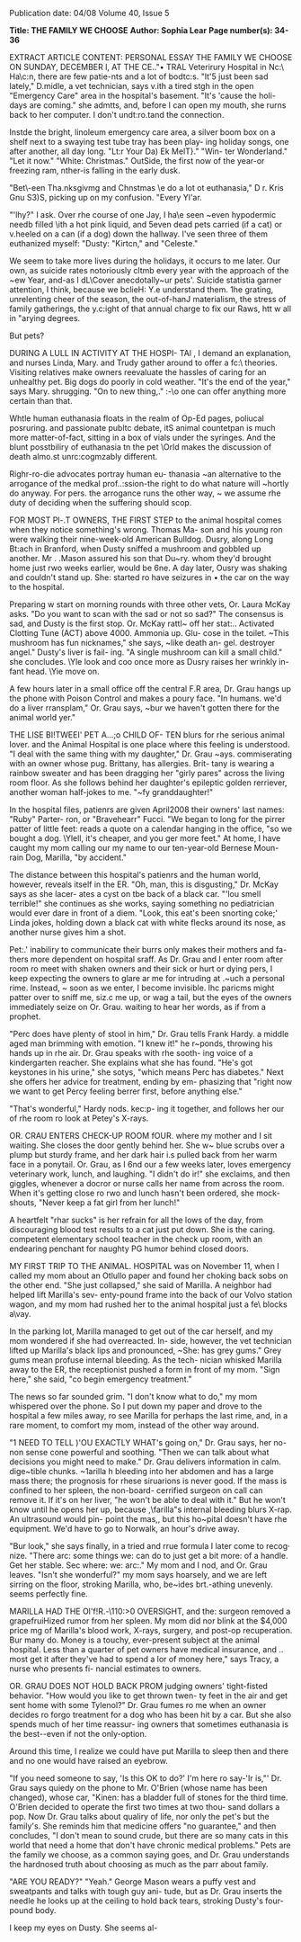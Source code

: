 Publication date: 04/08
Volume 40, Issue 5

**Title: THE FAMILY WE CHOOSE**
**Author: Sophia Lear**
**Page number(s): 34-36**

EXTRACT ARTICLE CONTENT:
PERSONAL ESSAY 
THE FAMILY WE CHOOSE 
ON SUNDAY, DECEMBER l, AT THE CE.."• 
TRAL Veterirury Hospital in Nc:\\ Ha\c:n, 
there are few patie-nts and a lot of bodtc:s. 
"lt'5 just been sad lately," D.midle, a vet 
technician, says v.ith a tired stgh in 
the open "Emergency Care" area in the 
hospital's basement. "It's 'cause the holi-
days are coming." she admtts, and, before 
I can open my mouth, she rurns back 
to her computer. I don't undt:ro.tand the 
connection. 

Instde the bright, linoleum emergency 
care area, a silver boom box on a shelf next 
to a swaying test tube tray has been play-
ing holiday songs, one after another, all 
day long. "Lt:r Your Da) Ek MelT}." "Win-
ter Wonderland." "Let it now." "White: 
Christmas." OutSide, the first now of the 
year-or freezing ram, nther-is falling 
in the early dusk. 

"Bet\\-een Tha.nksgivmg and Chnstmas 
\\e do a lot ot euthanasia," D r. Kris Gnu 
S3)S, picking up on my confusion. "Every 
Yl'ar. 

"\'lhy?" I ask. Over rhe course of one 
Jay, I ha\e seen ~even hypodermic needb 
filled \\ith a hot pink liquid, and 5even 
dead pets carried (if a cat) or v.heeled on a 
can (if a dog) down the hallway. I've seen 
three of them euthanized myself: "Dusty: 
"Kirtcn," and "Celeste." 

We seem to take more lives during the 
holidays, it occurs to me later. Our own, 
as suicide rates notoriously cltmb every 
year with the approach of the ~ew Year, 
and-as I dL\Cover 
anecdotally~ur 
pets'. Suicide statistia garner attention, I 
think, because we bclieH: Y.e understand 
them. 1he grating, unrelenting cheer of 
the season, the out-of-hanJ materialism, 
the stress of family gatherings, the y.c:ight 
of that annual charge to fix our Raws, htt 
w all in \"arying degrees. 

But pets? 

DURING A LULL IN ACTIVITY AT THE HOSPI-
TAl , I demand an explanation, and nurses 
Linda, Mary. and Trudy gather around 
to offer a fc:\\ theories. Visiting relatives 
make owners reevaluate the hassles of 
caring for an unhealthy pet. Big dogs do 
poorly in cold weather. "It's the end of the 
year," says Mary. shrugging. "On to new 
thing,." :-\o one can offer anything more 
certain than that. 

Whtle human euthanasia floats in the 
realm of Op-Ed pages, poliucal posruring. 
and passionate publtc debate, itS animal 
countetpan is much more matter-of-fact, 
sitting in a box of vials under the syringes. 
And the blunt posstbiliry of euthanasia 
tn the pet \\Orld makes the discussion of 
death almo.st unrc:cogmzably different. 

Righr-ro-die advocates portray human eu-
thanasia ~an alternative to the arrogance 
of the medkal prof..:ssion-the right to do 
what nature will ~hortly do anyway. For 
pers. the arrogance runs the other way, ~ 
we assume rhe duty of deciding when the 
suffering should scop. 

FOR MOST Pl-.T OWNERS, THE FIRST STEP 
to the animal hospital comes when they 
notice something's wrong. Thomas Ma-
son and his young ron were walking their 
nine-week-old American Bulldog. Dusry, 
along Long Bt:ach in Branford, when 
Dusty sniffed a mushroom and gobbled 
up another. Mr . .Mason assured his son 
that Du~ry. whom they'd brought home 
just rwo weeks earlier, would be 6ne. A 
day later, Ousry was shaking and couldn't 
stand up. She: started ro have seizures in 
• the car on the way to the hospital. 

Preparing w start on morning rounds 
with three other vets, Or. Laura McKay 
asks. "Do you want to scan with the sad 
or not so sad?" The consensus is sad, and 
Dusty is the first stop. Or. McKay rattl~ 
off her stat:.. Activated Clotting Tune 
(ACT) above 4000. Ammonia up. Glu-
cose in the toilet. ~This mushroom has 
fun nicknames," she says, ~like death an-
gel. destroyer angel." Dusty's liver is fail-
ing. "A single mushroom can kill a small 
child." she concludes. \Yle look and coo 
once more as Dusry raises her wrinkly in-
fant head. \Yie move on. 

A few hours later in a small office off 
the central F.R area, Dr. Grau hangs up 
the phone with Poison Control and 
makes a poury face. "In humans. we'd 
do a liver rransplam," Or. Grau says, ~bur 
we haven't gotten there for the animal 
world yer." 

THE LISE BI!TWEEI' PET A...;o CHILD OF-
TEN blurs for rhe serious animal lover. and 
the Animal Hospital is one place where 
this feeling is understood. "I deal with 
the same thing with my daughter," Dr. 
Grau ~ays. commiserating with an owner 
whose pug. Brittany, has allergies. Brit-
tany is wearing a rainbow sweater and has 
been dragging her "girly pares" across the 
living room floor. As she follows behind 
her daughter's epileptic golden rerriever, 
another woman half-jokes to me. "~fy 
granddaughter!" 

In the hospital files, patienrs are given 
April2008 
their owners' last names: "Ruby" Parter-
ron, or "Bravehearr" Fucci. "We began 
to long for the pirrer patter of little feet: 
reads a quote on a calendar hanging in 
the office, "so we bought a dog. \Ylell, it's 
cheaper, and you ger more feet." At home, 
I have caught my mom calling our my 
name to our ten-year-old Bernese Moun-
rain Dog, Marilla, "by accident." 

The distance between this hospital's 
patienrs and the human world, however, 
reveals itself in the ER. "Oh, man, this is 
disgusting," Dr. McKay says as she lacer-
ates a cyst on tbe back of a black car. "'lou 
smell terrible!" she continues as she works, 
saying something no pediatrician would 
ever dare in front of a diem. "Look, this 
eat's been snorting coke;' Linda jokes, 
holding down a black cat with white 
flecks around its nose, as another nurse 
gives him a shot. 

Pet:.' inabiliry to communicate their 
burrs only makes their mothers and fa-
thers more dependent on hospital sraff. 
As Dr. Grau and I enter room after room 
ro meet with shaken owners and their sick 
or hurt or dying pers, I keep expecting 
the owners to glare ar me for intruding at 
.~uch a personal rime. Instead, ~ soon as 
we enter, I become invisible. lhc paricms 
might patter over to sniff me, siz.c me up, 
or wag a tail, but the eyes of the owners 
immediately seize on Or. Grau. waiting to 
hear her words, as if from a prophet. 

"Perc does have plenty of stool in him," 
Dr. Grau tells Frank Hardy. a middle aged 
man brimming with emotion. "I knew 
it!" he r~ponds, throwing his hands up 
in rhe air. Dr. Grau speaks with rhe sooth-
ing voice of a kindergarten reacher. She 
explains what she has found. "He's got 
keystones in his urine," she sotys, "which 
means Perc has diabetes." Next she offers 
her advice for treatment, ending by em-
phasizing that "right now we want to get 
Percy feeling berrer first, before anything 
else." 

"That's wonderful," Hardy nods. kec:p-
ing it together, and follows her our of rhe 
room ro look at Petey's X-rays. 

OR. CRAU ENTERS CHECK-UP ROOM fOUR. 
where my mother and I sit waiting. She 
closes the door gently behind her. She 
w~ 
blue scrubs over a plump but sturdy 
frame, and her dark hair i.s pulled back 
from her warm face in a ponytail. Or. 
Grau, as I 6nd our a few weeks later, loves 
emergency veterinary work, lunch, and 
laughing. "I didn't do ir!" she exclaims, 
and then giggles, whenever a docror or 
nurse calls her name from across the room. 
When it's getting close ro rwo and lunch 
hasn't been ordered, she mock-shouts, 
"Never keep a fat girl from her lunch!" 

A heartfelt "rhar sucks" is her refrain for 
all the lows of the day, from discouraging 
blood test results to a cat just put down. 
She is the caring. competent elementary 
school teacher in the check up room, with 
an endearing penchant for naughty PG 
humor behind closed doors. 

MY FIRST TRIP TO THE ANIMAL. HOSPITAL 
was on November 11, when I called my 
mom about an Otlullo paper and found 
her choking back sobs on the other end. 
"She just collapsed," she said of Marilla. 
A neighbor had helped lift Marilla's sev-
enty-pound frame into the back of our 
Volvo station wagon, and my mom had 
rushed her to the animal hospital just a 
fe\\ blocks a\vay. 

In the parking lot, Marilla managed to 
get out of the car herself, and my mom 
wondered if she had overreacted. In-
side, however, the vet technician lifted 
up Marilla's black lips and pronounced, 
~She: has grey gums." Grey gums mean 
profuse internal bleeding. As the tech-
nician whisked Marilla away to the ER, 
the receptionist pushed a form in front of 
my mom. "Sign here," she said, "co begin 
emergency treatment." 

The news so far sounded grim. "I don't 
know what to do," my mom whispered 
over the phone. So I put down my paper 
and drove to the hospital a few miles away, 
ro see Marilla for perhaps the last rime, 
and, in a rare moment, to comfort my 
mom, instead of the other way around. 

"1 NEED TO TELL )'OU EXACTLY WHAT's 
going on," Dr. Grau says, her no-non 
sense cone powerful and soothing. "Then 
we can talk about what decisions you 
might need to make." Dr. Grau delivers 
information in calm. dige~tible chunks. 
~1arilla h bleeding into her abdomen and 
has a large mass there; the prognosis for 
rhese siruarions is never good. If the mass 
is confined to her spleen, the non-board-
cerrified surgeon on call can remove it. If 
it's on her liver, "he won't be able to deal 
with it." But he won't know until he opens 
her up, because ,\farilla"s internal bleeding 
blurs X-rap. An ultrasound would pin-
point the mas,, but this ho~pital doesn't 
have rhe equipment. We'd have to go to 
Norwalk, an hour's drive away. 

"Bur look," she says finally, in a tried 
and rrue formula I later come to recog· 
nize. "There arc: some things we: can do 
to just get a bit more: of a handle. Get 
her stable. Sec where: we: arc:." My mom 
and I nod, and Or. Grau leaves. "Isn't she 
wonderful?" my mom says hoarsely, and 
we are left sirring on the floor, stroking 
Marilla, who, be~ides brt.-athing unevenly. 
seems perfectly fine. 

MARILLA HAD THE Ol'f!R.-\110:>0 OVERSIGHT, 
and the: surgeon removed a grapefruiHized 
rumor from her spleen. My mom did nor 
blink at the $4,000 price mg of Marilla's 
blood work, X-rays, surgery, and post-op 
recuperation. Bur many do. Money is a 
touchy, ever-present subject at the animal 
hospital. Less than a quarter of pet owners 
have medical insurance, and .. most get it 
after they've had to spend a lor of money 
here," says Tracy, a nurse who presents fi-
nancial estimates to owners. 

OR. GRAU DOES NOT HOLD BACK PROM 
judging owners' tight-fisted behavior. 
"How would you like to get thrown twen-
ty feet in the air and get sent home with 
some Tylenol?" Dr. Grau fumes ro me 
when an owner decides ro forgo treatment 
for a dog who has been hit by a car. But 
she also spends much of her time reassur-
ing owners that sometimes euthanasia is 
the best--even if not the only-option. 

Around this time, I realize we could have 
put Marilla to sleep then and there and no 
one would have raised an eyebrow. 

"If you need someone to say, 'Is this OK 
to do?' I'm here ro say-'Ir is,"' Dr. Grau 
says quiedy on the phone to Mr. O'Brien 
(whose name has been changed), whose 
car, "Kinen: has a bladder full of stones 
for the third time. O'Brien decided to 
operate the first two times at two thou-
sand dollars a pop. Now Dr. Grau talks 
about qualiry of life, nor only the pet's 
but the family's. She reminds him that 
medicine offers "no guarantee," and then 
concludes, "I don't mean to sound crude, 
but there are so many cats in this world 
that need a home that don't have chronic 
medical problems." Pets are the family we 
choose, as a common saying goes, and Dr. 
Grau understands the hardnosed truth 
about choosing as much as the parr about 
family. 

"ARE YOU READY?" 
"Yeah." 
George Mason wears a puffy vest and 
sweatpants and talks with tough guy ani-
tude, but as Dr. Grau inserts the needle he 
looks up at the ceiling to hold back tears, 
stroking Dusty's four-pound body. 

I keep my eyes on Dusty. She seems al-